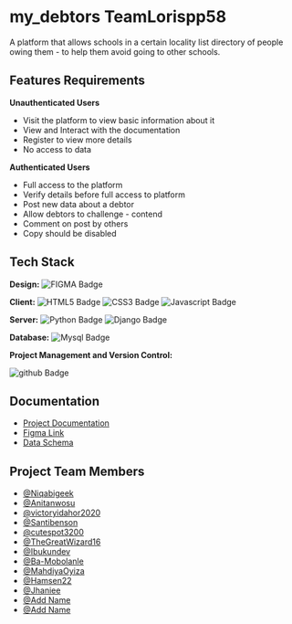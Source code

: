 
# my_debtors TeamLorispp58

A platform that allows schools in a certain locality list directory of people owing them - to help them avoid going to other schools.






## Features Requirements

**Unauthenticated Users**
- Visit the platform to view basic information about it
- View and Interact with the documentation
- Register to view more details
- No access to data

**Authenticated Users**

- Full access to the platform
- Verify details before full access to platform
- Post new data about a debtor
- Allow debtors to challenge - contend 
- Comment on post by others
- Copy should be disabled




## Tech Stack

**Design:** 
 <img src="https://img.shields.io/badge/FIGMA-orange?style=for-the-badge&logo=figma&logoColor=white" alt="FIGMA Badge"/>

**Client:** 
<img src="https://img.shields.io/badge/HTML5-darkorange?style=for-the-badge&logo=html5&logoColor=white" alt="HTML5 Badge"/>
<img src="https://img.shields.io/badge/CSS3-blue?style=for-the-badge&logo=css3in&logoColor=white" alt="CSS3 Badge"/>
<img src="https://img.shields.io/badge/JAVASCRIPT-grey?style=for-the-badge&logo=javascript&logoColor=white" alt="Javascript Badge"/>

**Server:** 
<img src="https://img.shields.io/badge/PYTHON-skyblue?style=for-the-badge&logo=python&logoColor=white" alt="Python Badge"/>
<img src="https://img.shields.io/badge/DJANGO-darkgreen?style=for-the-badge&logo=django&logoColor=white" alt="Django Badge"/>

**Database:**
<img src="https://img.shields.io/badge/MYSQL-blue?style=for-the-badge&logo=mysql&logoColor=white" alt="Mysql Badge"/>

**Project Management and Version Control:**

<img src="https://img.shields.io/badge/GITHUB-black?style=for-the-badge&logo=github&logoColor=white" alt="github Badge"/>

## Documentation

- [Project Documentation](https://docs.google.com/document/d/1_GdAB9qmQZCOtyvn2LBKBQkuh2_1t4vgkf1nh8Ej-I8/edit?usp=sharing) 
- [Figma Link](https://www.figma.com/file/8b4Bfra3koQwecQYQg8jMv/My-Debtors-WiFi?node-id=79%3A37&t=SseGuCzteGGu7DYg-1)
- [Data Schema](https://docs.google.com/document/d/1jrnUNzCB5b0qH2yzSGrk7mR_qb9eqgFwDNTodXJRlOc/edit?usp=sharing)

## Project Team Members

- [@Niqabigeek](https://www.github.com/niqabigeek)
- [@Anitanwosu](https://www.github.com/anitanwosu)
- [@victoryidahor2020](https://www.github.com/victoryidahor2020)
- [@Santibenson](https://www.github.com/Santibenson)
- [@cutespot3200](https://www.github.com/cutespot3200)
- [@TheGreatWizard16](https://www.github.com/TheGreatWizard16)
- [@Ibukundev](https://www.github.com/Ibukundev)
- [@Ba-Mobolanle](https://www.github.com/Ba-Mobolanle)
- [@MahdiyaOyiza](https://www.github.com/MahdiyaOyiza)
- [@Hamsen22](https://www.github.com/octokatherine)
- [@Jhaniee](https://www.github.com/Jhaniee)
- [@Add Name](https://www.github.com/octokatherine)
- [@Add Name](https://www.github.com/octokatherine)




